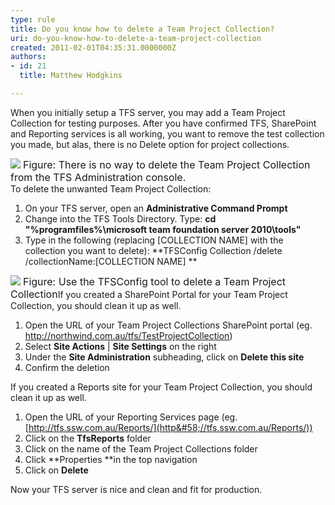 ```yaml
---
type: rule
title: Do you know how to delete a Team Project Collection?
uri: do-you-know-how-to-delete-a-team-project-collection
created: 2011-02-01T04:35:31.0000000Z
authors:
- id: 21
  title: Matthew Hodgkins

---
```


When you initially setup a TFS server, you may add a Team Project Collection for testing purposes. After you have confirmed TFS, SharePoint and Reporting services is all working, you want to remove the test collection you made, but alas, there is no Delete option for project collections.

![](/TFS/RulesToBetterTFSAdministration/PublishingImages/tfs-admin-no-delete.png)
<font class="ms-rteCustom-FigureNormal" size="+0">Figure&#58; There is no way to delete the Team Project Collection from the TFS Administration console.<br></font>
 To delete the unwanted Team Project Collection:

1. On your TFS server, open an **Administrative Command Prompt**
2. Change into the TFS Tools Directory. Type:
**cd "%programfiles%\microsoft team foundation server 2010\tools"**
3. Type in the following (replacing [COLLECTION NAME] with the collection you want to delete):
**TFSConfig Collection /delete /collectionName:[COLLECTION NAME]
**


![](/TFS/RulesToBetterTFSAdministration/PublishingImages/tfs-admin-delete-collection.png)
<font class="ms-rteCustom-FigureNormal" size="+0">Figure&#58; Use the TFSConfig tool to delete a Team Project Collection</font>If you created a SharePoint Portal for your Team Project Collection, you should clean it up as well.

1. Open the URL of your Team Project Collections SharePoint portal (eg. http://northwind.com.au/tfs/TestProjectCollection)
2. Select **Site Actions** | **Site Settings** on the right
3. Under the **Site Administration** subheading, click on **Delete this site**
4. Confirm the deletion


If you created a Reports site for your Team Project Collection, you should clean it up as well.

1. Open the URL of your Reporting Services page (eg. [http://tfs.ssw.com.au/Reports/](http&#58;//tfs.ssw.com.au/Reports/))
2. Click on the **TfsReports** folder
3. Click on the name of the Team Project Collections folder
4. Click **Properties **in the top navigation
5. Click on **Delete**


Now your TFS server is nice and clean and fit for production.

